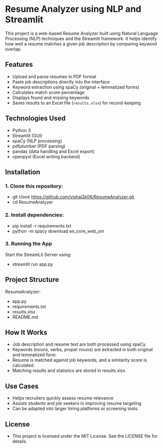 # Resume Analyzer using NLP and Streamlit

This project is a web-based Resume Analyzer built using Natural Language Processing (NLP) techniques and the Streamlit framework. It helps identify how well a resume matches a given job description by comparing keyword overlap.

## Features

- Upload and parse resumes in PDF format
- Paste job descriptions directly into the interface
- Keyword extraction using spaCy (original + lemmatized forms)
- Calculates match score percentage
- Displays found and missing keywords
- Saves results to an Excel file (`results.xlsx`) for record-keeping

## Technologies Used

- Python 3
- Streamlit (GUI)
- spaCy (NLP processing)
- pdfplumber (PDF parsing)
- pandas (data handling and Excel export)
- openpyxl (Excel writing backend)

## Installation

### 1. Clone this repository:
- git clone https://github.com/vishal2k06/ResumeAnalyzer.git
- cd ResumeAnalyzer
### 2. Install dependencies:
- pip install -r requirements.txt
- python -m spacy download en_core_web_sm
### 3. Running the App
Start the StreamLit Server using:
  - streamlit run app.py
## Project Structure
ResumeAnalyzer:
  - app.py          
  - requirements.txt     
  - results.xlsx         
  - README.md
## How It Works
- Job description and resume text are both processed using spaCy.
- Keywords (nouns, verbs, proper nouns) are extracted in both original and lemmatized form.
- Resume is matched against job keywords, and a similarity score is calculated.
- Matching results and statistics are stored in results.xlsx.
## Use Cases
- Helps recruiters quickly assess resume relevance
- Assists students and job seekers in improving resume targeting
- Can be adapted into larger hiring platforms or screening tools
## License
  - This project is licensed under the MIT License. See the LICENSE file for details.
